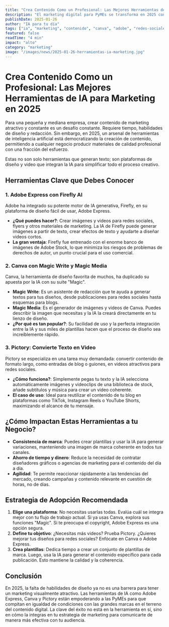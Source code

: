 ```yaml
---
title: "Crea Contenido Como un Profesional: Las Mejores Herramientas de IA para Marketing en 2025"
description: "El marketing digital para PyMEs se transforma en 2025 con herramientas de IA que permiten crear contenido visual y escrito de alta calidad. Descubre las plataformas clave que están nivelando el campo de juego."
publishDate: 2025-01-26
author: "IA para tu día"
tags: ["ia", "marketing", "contenido", "canva", "adobe", "redes-sociales"]
featured: false
readTime: "4 min"
impact: "alto"
category: "marketing"
image: "/images/news/2025-01-26-herramientas-ia-marketing.jpg"
---
```


# Crea Contenido Como un Profesional: Las Mejores Herramientas de IA para Marketing en 2025

Para una pequeña y mediana empresa, crear contenido de marketing atractivo y constante es un desafío constante. Requiere tiempo, habilidades de diseño y redacción. Sin embargo, en 2025, un arsenal de herramientas de inteligencia artificial está democratizando la creación de contenido, permitiendo a cualquier negocio producir materiales de calidad profesional con una fracción del esfuerzo.

Estas no son solo herramientas que generan texto; son plataformas de diseño y video que integran la IA para simplificar todo el proceso creativo.

## Herramientas Clave que Debes Conocer

### 1. Adobe Express con Firefly AI
Adobe ha integrado su potente motor de IA generativa, Firefly, en su plataforma de diseño fácil de usar, Adobe Express. 

- **¿Qué puedes hacer?**: Crear imágenes y videos para redes sociales, flyers y otros materiales de marketing. La IA de Firefly puede generar imágenes a partir de texto, crear efectos de texto y ayudarte a diseñar videos cortos.
- **La gran ventaja**: Firefly fue entrenado con el enorme banco de imágenes de Adobe Stock, lo que minimiza los riesgos de problemas de derechos de autor, un punto crucial para el uso comercial.

### 2. Canva con Magic Write y Magic Media
Canva, la herramienta de diseño favorita de muchos, ha duplicado su apuesta por la IA con su suite "Magic".

- **Magic Write**: Es un asistente de redacción que te ayuda a generar textos para tus diseños, desde publicaciones para redes sociales hasta esquemas para blogs.
- **Magic Media**: Es el generador de imágenes y videos de Canva. Puedes describir la imagen que necesitas y la IA la creará directamente en tu lienzo de diseño.
- **¿Por qué es tan popular?**: Su facilidad de uso y la perfecta integración entre la IA y sus miles de plantillas hacen que el proceso de diseño sea increíblemente rápido.

### 3. Pictory: Convierte Texto en Video
Pictory se especializa en una tarea muy demandada: convertir contenido de formato largo, como entradas de blog o guiones, en videos atractivos para redes sociales.

- **¿Cómo funciona?**: Simplemente pegas tu texto y la IA selecciona automáticamente imágenes y videoclips de una biblioteca de stock, añade subtítulos y música para crear un video coherente.
- **El caso de uso**: Ideal para reutilizar el contenido de tu blog en plataformas como TikTok, Instagram Reels o YouTube Shorts, maximizando el alcance de tu mensaje.

## ¿Cómo Impactan Estas Herramientas a tu Negocio?

- **Consistencia de marca**: Puedes crear plantillas y usar la IA para generar variaciones, manteniendo una imagen de marca coherente en todos tus canales.
- **Ahorro de tiempo y dinero**: Reduce la necesidad de contratar diseñadores gráficos o agencias de marketing para el contenido del día a día.
- **Agilidad**: Te permite reaccionar rápidamente a las tendencias del mercado, creando campañas y contenido relevante en cuestión de horas, no de días.

## Estrategia de Adopción Recomendada

1.  **Elige una plataforma**: No necesitas usarlas todas. Evalúa cuál se integra mejor con tu flujo de trabajo actual. Si ya usas Canva, explora sus funciones "Magic". Si te preocupa el copyright, Adobe Express es una opción segura.
2.  **Define tu objetivo**: ¿Necesitas más videos? Prueba Pictory. ¿Quieres mejorar tus diseños para redes sociales? Enfócate en Canva o Adobe Express.
3.  **Crea plantillas**: Dedica tiempo a crear un conjunto de plantillas de marca. Luego, usa la IA para generar el contenido específico para cada publicación. Esto mantiene la calidad y la coherencia.

## Conclusión

En 2025, la falta de habilidades de diseño ya no es una barrera para tener un marketing visualmente atractivo. Las herramientas de IA como Adobe Express, Canva y Pictory están empoderando a las PyMEs para que compitan en igualdad de condiciones con las grandes marcas en el terreno del contenido digital. La clave del éxito no está en la herramienta en sí, sino en cómo la integras en tu estrategia de marketing para comunicarte de manera más efectiva con tu audiencia.
